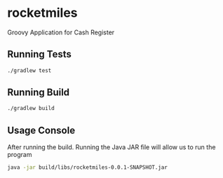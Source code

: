 # rocketmiles
Groovy Application for Cash Register

## Running Tests
```bash
./gradlew test 
```

## Running Build
```bash
./gradlew build 
```

## Usage Console

After running the build. Running the Java JAR file will allow us to run the program

```bash
java -jar build/libs/rocketmiles-0.0.1-SNAPSHOT.jar
```
